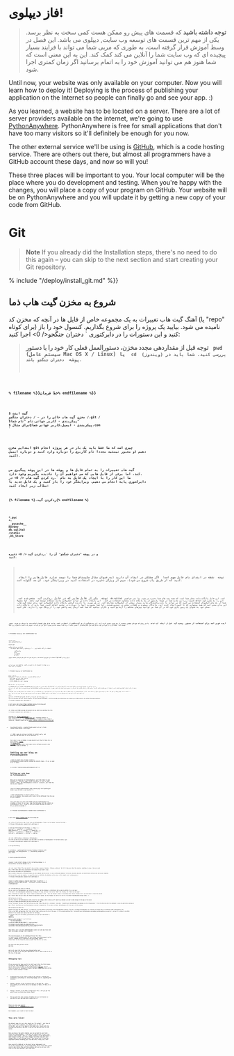 # فاز دیپلوی!

> **توجه داشته باشید** که قسمت های پیش رو ممکن هست کمی سخت به نظر برسد. یکی از مهم ترین قسمت های توسعه وب سایت, دیپلوی می باشد. این فصل در وسط آموزش قرار گرفته است، به طوری که مربی شما می تواند با فرایند بسیار پیچیده ای که وب سایت شما را آنلاین می کند کمک کند. این به این معنی است که شما هنوز هم می توانید آموزش خود را به اتمام برسانید اگر زمان کمتری اجرا شود.

Until now, your website was only available on your computer. Now you will learn how to deploy it! Deploying is the process of publishing your application on the Internet so people can finally go and see your app. :)

As you learned, a website has to be located on a server. There are a lot of server providers available on the internet, we're going to use [PythonAnywhere](https://www.pythonanywhere.com/). PythonAnywhere is free for small applications that don't have too many visitors so it'll definitely be enough for you now.

The other external service we'll be using is [GitHub](https://www.github.com), which is a code hosting service. There are others out there, but almost all programmers have a GitHub account these days, and now so will you!

These three places will be important to you. Your local computer will be the place where you do development and testing. When you're happy with the changes, you will place a copy of your program on GitHub. Your website will be on PythonAnywhere and you will update it by getting a new copy of your code from GitHub.

# Git

> **Note** If you already did the Installation steps, there's no need to do this again – you can skip to the next section and start creating your Git repository.

% include "/deploy/install_git.md" %}}

## شروع به مخزن گیت هاب ذما

آهنگ گیت هاب تغییرات به یک مجموعه خاص از فایل ها در آنچه که مخزن کد (یا "repo" برای کوتاه) نامیده می شود. بیایید یک پروژه را برای شروع بگذاریم. کنسول خود را باز کنید و این دستورات را در دایرکتوری ` دختران جنگجو</ 0> اجرا کنید:</p>

<blockquote>
  <p><strong> توجه </ 0> قبل از مقداردهی مجدد مخزن، دستورالعمل فعلی کار خود را با دستور <code> pwd </ 1> (سیستم عامل Mac OS X / Linux) یا <code> cd </ 1> (ویندوز) بررسی کنید. شما باید در پوشه <code> دختران جنگجو</ 0> باشد.</p>
</blockquote>

<p>% filename %}}خط فرمان% endfilename %}}</p>

<pre><code>$ گیت اینت
مخزن گیت هاب خالی را در ~ / دختران جنگجو /.git /
$پیکربندی - کاربر جهانی.نام "نام شما"
$ پیکربندی - ایمیل.کاربر جهانی شما@برای مثال.com
`</pre> 

ابتدایی مخزن git چیزی است که ما فقط باید یک بار در هر پروژه انجام دهیم (و مجبور نیستید مجددا نام کاربری را دوباره وارد کنید و دوباره ایمیل کنید).

گیت هاب تغییرات را به تمام فایل ها و پوشه ها در این پوشه پیگیری می کند، اما برخی از فایل هایی که می خواهیم آن را نادیده بگیریم وجود دارد. ما این کار را با ایجاد یک فایل به نام `.رد کردن گیت هاب </ 0> در دایرکتوری پایه انجام می دهیم. ویرایشگر خود را باز کنید و یک فایل جدید با مطالب زیر ایجاد کنید:</p>

<p>{% filename %}.ردکردن گیت{% endfilename %}</p>

<pre><code>*.pyc
*~
__pycache__
myvenv
db.sqlite3
/static
.DS_Store
`</pre> 

و در پوشه "دختران جنگجو" آن را `.ردکردن گیت </ 0> ذخیره کنید.</p>

<blockquote>
  <p><strong> توجه </ 0> نقطه در ابتدای نام فایل مهم است!  اگر مشکلی در ایجاد آن دارید (به عنوان مثال مکینتاش شما را دوست ندارد فایل هایی را ایجاد کنید که از طریق یاب شروع می شود)، سپس از ویژگی ذخیره در استفاده کنید در ویرایشگر خود. آن ضد گلوله است.</p>
  
  <p><strong> توجه </ 0> یکی از فایل هایی که در فایل <code>.ردکردن گیت </ 1> مشخص شده است <code> db.sqlite3 </ 1> است. این فایل پایگاه داده محلی شما است، که همه پست های شما ذخیره می شود. ما نمی خواهیم این را به مخزن خود اضافه کنیم؛ زیرا وب سایت شما در هرجا پایتون از یک پایگاه داده متفاوت استفاده می کند.  این پایگاه داده می تواند اسکیولایت مانند دستگاه توسعه خود باشد، اما معمولا شما از یک مای اسکیوال استفاده می کنید که می تواند با بازدیدکنندگان سایت بسیار بیشتر از اسکیولایت مقابله کند. در هر صورت، با نادیده گرفتن پایگاه داده اسکیولایت خود برای نسخه گیت هاب، این بدان معنی است که همه پستهایی که تا کنون ایجاد کرده اید، ماندگار میشوند و فقط در محلی در دسترس هستند، اما شما مجبورید آنها را دوباره در تولید اضافه کنید. شما باید از پایگاه داده محلی خود به عنوان یک زمین بازی خوب که در آن شما می توانید چیزهای مختلف را آزمایش کنید و نگران نباشید که شما قصد ارسال پست واقعی خود را از وبلاگ خود را دارید، فکر کنید.</p>
</blockquote>

<p>ایده خوبی است برای استفاده از دستور <code> وضعیت گیت </ 0> قبل از اینکه <code> گیت اضافه </ 0> یا هر زمان که خودتان مطمئن نیستید از چه چیزی تغییر کرده اید. این به جلوگیری از هر گونه شگفتی از اتفاق می افتد، مانند فایل های اشتباه اضافه شده یا مرتکب می شوند. دستور <code> وضعیت گیت </ 0> اطلاعاتی را در مورد هر گونه فایل های غیر قابل شناسایی / تغییر یافته / مرتب شده، وضعیت شاخه و موارد دیگر باز می گرداند. خروجی باید شبیه به موارد زیر باشد:</p>

<p>% filename %}}خط فرمان% endfilename %}}</p>

<pre><code>وضعیت $ گیت
در شاخه کارشناسی ارشد

تعهد اولیه

فایل های غیرقابل پیگیری:
   (استفاده از "گیت اضافه کردن <file> ..." برای شامل در آنچه متعهد خواهد شد)

         .ردکردن گیت
         وبلاگ/
         مدیریت.py
         مکان من/

هیچ چیز اضافه نشده به مرتکب شدن اما فایل های غیرقابل مشاهده موجود (استفاده از "git add" برای ردیابی)
`</pre> 

و در نهایت ما تغییرات ما را ذخیره می کنیم. به کنسول خود بروید و این دستورات را اجرا کنید:

% filename %}}خط فرمان %endfilename %}}

    $همه گیت --همه .
    $فرمان گیت -m "برنامه دیجانگو دختران من، برای اولین بار متعهد"
      [...]
      13 فایل تغییر کرده است، 200 درج (+)
      ایجاد حالت 100644. ردکردن گیت
      [...]
      ایجاد حالت 100644 سایت من / wsgi.py
      `` `
    
    
    ## فشار دادن کد خود به گیت هاب
    
    به [GitHub.com] بروید (https://www.github.com) و ثبت نام کنید تا یک حساب کاربری جدید رایگان ایجاد کنید. (اگر قبلا این کار را در آمادگی کارگاه انجام دادید، این عالی است!)
    
    سپس یک مخزن جدید ایجاد کنید، آن را به نام "my-first-blog" بدهید. از کادر انتخاب "مقداردهی اولیه با من را بخوان" را بدون علامت چک کنید، گزینه ".ردکردن گیت" را خالی بگذارید (ما این کار را به صورت دستی انجام داده ایم) و مجوز را به عنوان هیچ می گذاریم.
    
    <0 />
    
    & gt؛ ** نکته ** نام 'اولین وبلاگ من` مهم است - شما می توانید چیزی دیگری را انتخاب کنید، اما در دستورالعمل های زیر بارها اتفاق می افتد و شما باید هر بار آن را جایگزین کنید. این احتمالا ساده تر است که فقط با نام "اولین وبلاگ من" قرار بگیرد.
    
    در صفحه بعد، آدرس اینترنتی کلون ریپو شما نشان داده می شود. نسخه "HTTPS" را انتخاب کنید، آن را کپی کنید و مدت کوتاهی آن را در ترمینال قرار می دهیم:
    
    <0 />
    
    حالا ما باید مخزن Git را بر روی رایانه خود بسازیم تا در گیت هاب یکپارچه شود.
    
    Type the following into your console (Replace `&lt;your-github-username&gt;` with the username you entered when you created your GitHub account, but without the angle-brackets):
    
    {% filename %}command-line{% endfilename %}
    

$ git remote add origin https://github.com/<your-github-username>/my-first-blog.git $ git push -u origin master

    <br />Enter your GitHub username and password and you should see something like this:
    
    {% filename %}command-line{% endfilename %}
    

Username for 'https://github.com': hjwp Password for 'https://hjwp@github.com': Counting objects: 6, done. Writing objects: 100% (6/6), 200 bytes | 0 bytes/s, done. Total 3 (delta 0), reused 0 (delta 0) To https://github.com/hjwp/my-first-blog.git

- [new branch] master -> master Branch master set up to track remote branch master from origin.

    <br />&lt;!--TODO: maybe do ssh keys installs in install party, and point ppl who dont have it to an extension --&gt;
    
    Your code is now on GitHub. Go and check it out!  You'll find it's in fine company – [Django](https://github.com/django/django), the [Django Girls Tutorial](https://github.com/DjangoGirls/tutorial), and many other great open source software projects also host their code on GitHub. :)
    
    
    # Setting up our blog on PythonAnywhere
    
    &gt; **Note** You might have already created a PythonAnywhere account earlier during the install steps – if so, no need to do it again.
    
    {% include "/deploy/signup_pythonanywhere.md" %}
    
    
    ## Pulling our code down on PythonAnywhere
    
    When you've signed up for PythonAnywhere, you'll be taken to your dashboard or "Consoles" page. Choose the option to start a "Bash" console – that's the PythonAnywhere version of a console, just like the one on your computer.
    
    &lt;img src="images/pythonanywhere_bash_console.png" alt="pointing at Other: Bash in Start a new Console" /&gt;
    
    &gt; **Note** PythonAnywhere is based on Linux, so if you're on Windows, the console will look a little different from the one on your computer.
    
    Let's pull down our code from GitHub and onto PythonAnywhere by creating a "clone" of our repo. Type the following into the console on PythonAnywhere (don't forget to use your GitHub username in place of `&lt;your-github-username&gt;`):
    
    {% filename %}PythonAnywhere command-line{% endfilename %}
    

$ git clone https://github.com/<your-github-username>/my-first-blog.git

    <br />This will pull down a copy of your code onto PythonAnywhere. Check it out by typing `tree my-first-blog`:
    
    {% filename %}PythonAnywhere command-line{% endfilename %}
    

$ tree my-first-blog my-first-blog/ ├── blog │ ├── **init**.py │ ├── admin.py │ ├── migrations │ │ ├── 0001_initial.py │ │ └── **init**.py │ ├── models.py │ ├── tests.py │ └── views.py ├── manage.py └── mysite ├── **init**.py ├── settings.py ├── urls.py └── wsgi.py

    <br /><br />### Creating a virtualenv on PythonAnywhere
    
    Just like you did on your own computer, you can create a virtualenv on PythonAnywhere. In the Bash console, type:
    
    {% filename %}PythonAnywhere command-line{% endfilename %}
    

$ cd my-first-blog

$ virtualenv --python=python3.6 myvenv Running virtualenv with interpreter /usr/bin/python3.6 [...] Installing setuptools, pip...done.

$ source myvenv/bin/activate

(myvenv) $ pip install django~=1.11.0 Collecting django [...] Successfully installed django-1.11.3

    <br /><br />&gt; **Note** The `pip install` step can take a couple of minutes.  Patience, patience!  But if it takes more than five minutes, something is wrong.  Ask your coach.
    
    &lt;!--TODO: think about using requirements.txt instead of pip install.--&gt;
    
    ### Creating the database on PythonAnywhere
    
    Here's another thing that's different between your own computer and the server: it uses a different database. So the user accounts and posts can be different on the server and on your computer.
    
    Just as we did on your own computer, we repeat the step to initialize the database on the server, with `migrate` and `createsuperuser`:
    
    {% filename %}PythonAnywhere command-line{% endfilename %}
    

(mvenv) $ python manage.py migrate Operations to perform: [...] Applying sessions.0001_initial... OK (mvenv) $ python manage.py createsuperuser

    <br />## Publishing our blog as a web app
    
    Now our code is on PythonAnywhere, our virtualenv is ready, and the database is initialized. We're ready to publish it as a web app!
    
    Click back to the PythonAnywhere dashboard by clicking on its logo, and then click on the **Web** tab. Finally, hit **Add a new web app**.
    
    After confirming your domain name, choose **manual configuration** (N.B. – *not* the "Django" option) in the dialog. Next choose **Python 3.6**, and click Next to finish the wizard.
    
    &gt; **Note** Make sure you choose the "Manual configuration" option, not the "Django" one. We're too cool for the default PythonAnywhere Django setup. ;-)
    
    
    ### Setting the virtualenv
    
    You'll be taken to the PythonAnywhere config screen for your webapp, which is where you'll need to go whenever you want to make changes to the app on the server.
    
    &lt;img src="images/pythonanywhere_web_tab_virtualenv.png" /&gt;
    
    In the "Virtualenv" section, click the red text that says "Enter the path to a virtualenv", and enter `/home/&lt;your-PythonAnywhere-username&gt;/my-first-blog/myvenv/`. Click the blue box with the checkmark to save the path before moving on.
    
    &gt; **Note** Substitute your own PythonAnywhere username as appropriate. If you make a mistake, PythonAnywhere will show you a little warning.
    
    
    ### Configuring the WSGI file
    
    Django works using the "WSGI protocol", a standard for serving websites using Python, which PythonAnywhere supports. The way we configure PythonAnywhere to recognize our Django blog is by editing a WSGI configuration file.
    
    Click on the "WSGI configuration file" link (in the "Code" section near the top of the page – it'll be named something like `/var/www/&lt;your-PythonAnywhere-username&gt;_pythonanywhere_com_wsgi.py`), and you'll be taken to an editor.
    
    Delete all the contents and replace them with the following:
    
    {% filename %}&lt;your-username&gt;_pythonanywhere_com_wsgi.py{% endfilename %}
    ```python
    import os
    import sys
    
    path = os.path.expanduser('~/my-first-blog')
    if path not in sys.path:
        sys.path.append(path)
    
    os.environ['DJANGO_SETTINGS_MODULE'] = 'mysite.settings'
    
    from django.core.wsgi import get_wsgi_application
    from django.contrib.staticfiles.handlers import StaticFilesHandler
    application = StaticFilesHandler(get_wsgi_application())
    

This file's job is to tell PythonAnywhere where our web app lives and what the Django settings file's name is.

The `StaticFilesHandler` is for dealing with our CSS. This is taken care of automatically for you during local development by the `runserver` command. We'll find out a bit more about static files later in the tutorial, when we edit the CSS for our site.

Hit **Save** and then go back to the **Web** tab.

We're all done! Hit the big green **Reload** button and you'll be able to go view your application. You'll find a link to it at the top of the page.

## Debugging tips

If you see an error when you try to visit your site, the first place to look for some debugging info is in your **error log**. You'll find a link to this on the PythonAnywhere [Web tab](https://www.pythonanywhere.com/web_app_setup/). See if there are any error messages in there; the most recent ones are at the bottom. Common problems include:

- Forgetting one of the steps we did in the console: creating the virtualenv, activating it, installing Django into it, migrating the database.

- Making a mistake in the virtualenv path on the Web tab – there will usually be a little red error message on there, if there is a problem.

- Making a mistake in the WSGI configuration file – did you get the path to your my-first-blog folder right?

- Did you pick the same version of Python for your virtualenv as you did for your web app? Both should be 3.6.

There are also some [general debugging tips on the PythonAnywhere wiki](https://www.pythonanywhere.com/wiki/DebuggingImportError).

And remember, your coach is here to help!

# You are live!

The default page for your site should say "It worked!", just like it does on your local computer. Try adding `/admin/` to the end of the URL, and you'll be taken to the admin site. Log in with the username and password, and you'll see you can add new Posts on the server.

Once you have a few posts created, you can go back to your local setup (not PythonAnywhere). From here you should work on your local setup to make changes. This is a common workflow in web development – make changes locally, push those changes to GitHub, and pull your changes down to your live Web server. This allows you to work and experiment without breaking your live Web site. Pretty cool, huh?

Give yourself a *HUGE* pat on the back! Server deployments are one of the trickiest parts of web development and it often takes people several days before they get them working. But you've got your site live, on the real Internet, just like that!